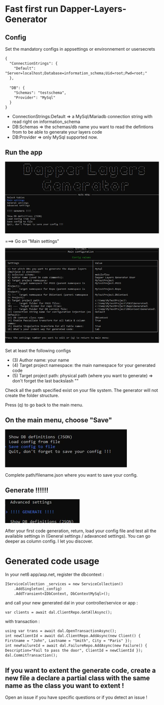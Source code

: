 # Fast first run Dapper-Layers-Generator
## Config
Set the mandatory configs in appsettings or environnement or usersecrets
```
{
  "ConnectionStrings": {
    "Default": "Server=localhost;Database=information_schema;Uid=root;Pwd=root;"
  },

  "DB": {
    "Schemas": "testschema",
    "Provider": "MySql"
  }
}
```

- ConnectionStrings:Default => a MySql/Mariadb connection string with read right on information_schema
- DB:Schemas => the schemas/db name you want to read the defintions from to be able to generate your layers code
- DB:Provider => only MySql supported now.


## Run the app
![MainMenu](doc/img/main.jpg)

===> Go on "Main settings"

![MainSettings](doc/img/main-settings.JPG)

Set at least the following configs
- (3) Author name: your name
- (4) Target project namespace: the main namespace for your generated code
- (5) Target project path: physical path (where you want to generate) => don't forget the last backslash "\"

Check all the path specified exist on your file system. The generator will not create the folder structure.

Press (q) to go back to the main menu.


## On the main menu, choose "Save"

![Save](doc/img/save.jpg)

Complete path/filename.json where you want to save your config.


## Generate !!!!!!
![Generate](doc/img/generate.jpg)

After your first code generation, return, load your config file and test all the available settings in (General settings / adavanced settings). You can go deeper as column config. I let you discover.

# Generated code usage

In your net6 app/asp.net, register the dbcontext :
```
IServiceCollection _services = new ServiceCollection()
    .AddSingleton(_config)
    .AddTransient<IDbContext, DbContextMySql>();
```

and call your new generated dal in your controller/service or app :
```
var clients = await dal.ClientRepo.GetAllAsync();
```

with transaction :
```
using var trans = await dal.OpenTransactionAsync();
int newClientId = await dal.ClientRepo.AddAsync(new Client() { Firstname = "John", Lastname = "Smith", City = "Paris" });
int newFailureId = await dal.FailureRepo.AddAsync(new Failure() { Description="Fail to pass the door", ClientId = newClientId });
dal.CommitTransaction();
```

## If you want to extent the generate code, create a new file a declare a partial class with the same name as the class you want to extent !

Open an issue if you have specific questions or if you detect an issue !




